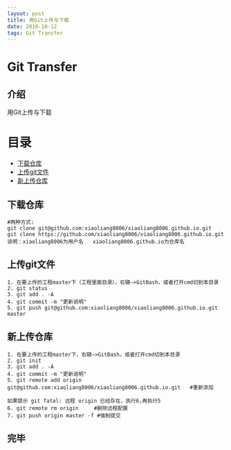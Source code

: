 ```yaml
---
layout: post
title: 用Git上传与下载
date: 2018-10-12 
tags: Git Transfer 
---
```


# Git Transfer

## 介绍

用Git上传与下载

# 目录


* [下载仓库](#n1)
* [上传git文件](#n2)
* [新上传仓库](#n3)



## <a name="n1"></a>下载仓库
	#两种方式:
	git clone git@github.com:xiaoliang8006/xiaoliang8006.github.io.git
	git clone https://github.com/xiaoliang8006/xiaoliang8006.github.io.git
	说明：xiaoliang8006为用户名   xiaoliang8006.github.io为仓库名

## <a name="n1"></a>上传git文件

	1. 在要上传的工程master下（工程里面目录），右键—>GitBash，或者打开cmd切到本目录
	2. git status
	3. git add . -A
	4. git commit -m "更新说明"
	5. git push git@github.com:xiaoliang8006/xiaoliang8006.github.io.git master

## <a name="n1"></a>新上传仓库
	
	1. 在要上传的工程master下，右键—>GitBash，或者打开cmd切到本目录
	2. git init
	3. git add . -A
	4. git commit -m "更新说明"
	5. git remote add origin git@github.com:xiaoliang8006/xiaoliang8006.github.io.git   #重新添加
	
	如果提示 git fatal: 远程 origin 已经存在，执行6,再执行5
	6. git remote rm origin     #删除远程配置
	7. git push origin master -f #强制提交

## 完毕
